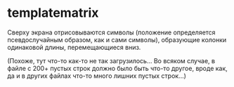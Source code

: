 # templatematrix
Cверху экрана отрисовываются символы (положение определяется псевдослучайным образом, как и сами символы), образующие колонки одинаковой длины, перемещающиеся вниз.
<p>(Похоже, тут что-то как-то не так загрузилось... Во всяком случае, в файле с 200+ пустых строк должно было быть что-то другое, вроде как, да и в других файлах что-то много лишних пустых строк...)</p>
